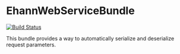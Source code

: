 EhannWebServiceBundle
=====================

[![Build Status](https://travis-ci.org/ethanhann/EhannWebServiceBundle.svg?branch=master)](https://travis-ci.org/ethanhann/EhannWebServiceBundle)

This bundle provides a way to automatically serialize and deserialize request parameters.
